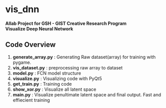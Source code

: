 # vis_dnn
**AIlab Project for GSH - GIST Creative Research Program**<br />
**Visualize Deep Neural Network**<br />

## Code Overview
1. **generate_array.py** : Generating Raw dataset(array) for training with pygame.<br />
2. **vis_dataset.py** : preprocessing raw array to dataset<br />
3. **model.py** : FCN model structure<br />
4. **visualize.py** : Visualizing code with PyQt5<br />
5. **get_train.py** : Training code<br />
6. **show_xor.py** : Visualize all latent space<br />
7. **main.py** : Visualize penultimate latent space and final output. Fast and effiecient training<br />
